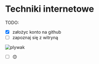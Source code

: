 # Techniki internetowe

TODO:

- [x] założyc konto na github
- [ ] zapoznaj się z witryną

![plywak](https://prezentmarzen.com/blog/wp-content/uploads/2015/04/Karon-Beach-Hotel-Windsurfing.jpg)

- [ ] :blush:
